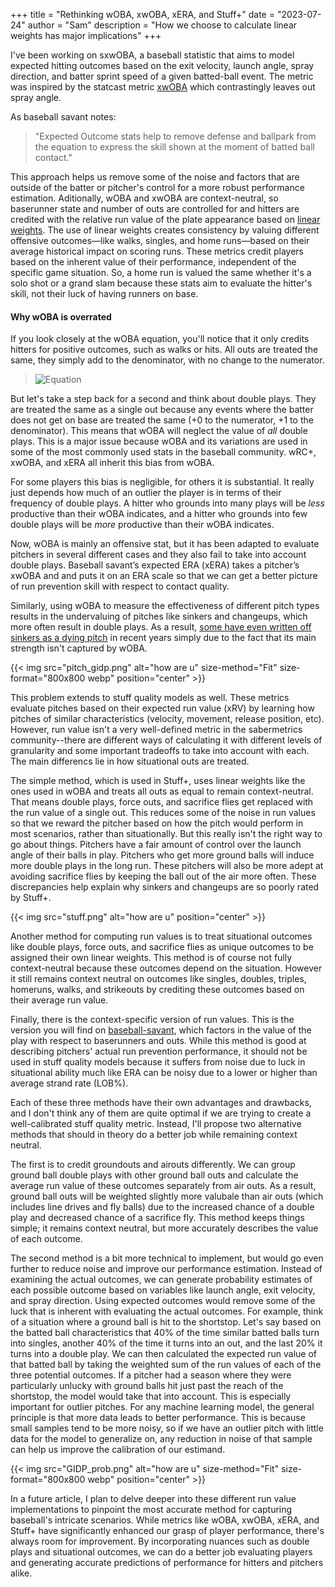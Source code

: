 +++
title = "Rethinking wOBA, xwOBA, xERA, and Stuff+"
date = "2023-07-24"
author = "Sam"
description = "How we choose to calculate linear weights has major implications"
+++

I've been working on sxwOBA, a baseball statistic that aims to model expected hitting outcomes based on the exit velocity, launch angle, spray direction, and batter sprint speed of a given batted-ball event. The metric was inspired by the statcast metric [xwOBA](https://baseballsavant.mlb.com/leaderboard/expected_statistics) which contrastingly leaves out spray angle. 

As baseball savant notes:
> "Expected Outcome stats help to remove defense and ballpark from the equation to express the skill shown at the moment of batted ball contact."

This approach helps us remove some of the noise and factors that are outside of the batter or pitcher's control for a more robust performance estimation. Aditionally, wOBA and xwOBA are context-neutral, so baserunner state and number of outs are controlled for and hitters are credited with the relative run value of the plate appearance based on [linear weights](https://library.fangraphs.com/principles/linear-weights/). The use of linear weights creates consistency by valuing different offensive outcomes—like walks, singles, and home runs—based on their average historical impact on scoring runs. These metrics credit players based on the inherent value of their performance, independent of the specific game situation. So, a home run is valued the same whether it's a solo shot or a grand slam because these stats aim to evaluate the hitter's skill, not their luck of having runners on base.

#### Why wOBA is overrated

If you look closely at the wOBA equation, you'll notice that it only credits hitters for positive outcomes, such as walks or hits. All outs are treated the same, they simply add to the denominator, with no change to the numerator. 

> ![Equation](https://math.vercel.app/?color=black&from=w%20O%20B%20A%3D%5Cfrac%7B0.7%20%5Ctimes%20%28BB%2BHBP%29%20%2B%200.9%20%5Ctimes%201B%20%2B%201.25%20%5Ctimes%202B%20%2B%201.6%20%5Ctimes%203B%20%2B%202%20%5Ctimes%20HR%7D%7BAB%2BBB%2BSF%2BHBP-IBB%7D.svg)

But let's take a step back for a second and think about double plays. They are treated the same as a single out because any events where the batter does not get on base are treated the same (+0 to the numerator, +1 to the denominator). This means that wOBA will neglect the value of *all* double plays. This is a major issue because wOBA and its variations are used in some of the most commonly used stats in the baseball community. wRC+, xwOBA, and xERA all inherit this bias from wOBA.

For some players this bias is negligible, for others it is substantial. It really just depends how much of an outlier the player is in terms of their frequency of double plays. A hitter who grounds into many plays will be *less* productive than their wOBA indicates, and a hitter who grounds into few double plays will be *more* productive than their wOBA indicates.

Now, wOBA is mainly an offensive stat, but it has been adapted to evaluate pitchers in several different cases and they also fail to take into account double plays. Baseball savant’s expected ERA (xERA) takes a pitcher’s xwOBA and and puts it on an ERA scale so that we can get a better picture of run prevention skill with respect to contact quality.

Similarly, using wOBA to measure the effectiveness of different pitch types results in the undervaluing of pitches like sinkers and changeups, which more often result in double plays. As a result, [some have even written off sinkers as a dying pitch](https://blogs.fangraphs.com/go-see-the-two-seamer-before-its-gone/) in recent years simply due to the fact that its main strength isn't captured by wOBA.

{{< img src="pitch_gidp.png" alt="how are u" size-method="Fit" size-format="800x800 webp" position="center" >}}

This problem extends to stuff quality models as well. These metrics evaluate pitches based on their expected run value (xRV) by learning how pitches of similar characteristics (velocity, movement, release position, etc). However, run value isn't a very well-defined metric in the sabermetrics community--there are different ways of calculating it with different levels of granularity and some important tradeoffs to take into account with each. The main differencs lie in how situational outs are treated. 

The simple method, which is used in Stuff+, uses linear weights like the ones used in wOBA and treats all outs as equal to remain context-neutral. That means double plays, force outs, and sacrifice flies get replaced with the run value of a single out. This reduces some of the noise in run values so that we reward the pitcher based on how the pitch would perform in most scenarios, rather than situationally. But this really isn't the right way to go about things. Pitchers have a fair amount of control over the launch angle of their balls in play. Pitchers who get more ground balls will induce more double plays in the long run. These pitchers will also be more adept at avoiding sacrifice flies by keeping the ball out of the air more often. These discrepancies help explain why sinkers and changeups are so poorly rated by Stuff+.

{{< img src="stuff.png" alt="how are u" position="center" >}}

Another method for computing run values is to treat situational outcomes like double plays, force outs, and sacrifice flies as unique outcomes to be assigned their own linear weights. This method is of course not fully context-neutral because these outcomes depend on the situation. However it still remains context neutral on outcomes like singles, doubles, triples, homeruns, walks, and strikeouts by crediting these outcomes based on their average run value.

Finally, there is the context-specific version of run values. This is the version you will find on [baseball-savant](https://baseballsavant.mlb.com/leaderboard/pitch-arsenal-stats?type=pitcher&pitchType=&year=2023&position=undefined&team=&min=10&sort=4&sortDir=desc), which factors in the value of the play with respect to baserunners and outs. While this method is good at describing pitchers' actual run prevention performance, it should not be used in stuff quality models because it suffers from noise due to luck in situational ability much like ERA can be noisy due to a lower or higher than average strand rate (LOB%).

Each of these three methods have their own advantages and drawbacks, and I don't think any of them are quite optimal if we are trying to create a well-calibrated stuff quality metric. Instead, I'll propose two alternative methods that should in theory do a better job while remaining context neutral.

The first is to credit groundouts and airouts differently. We can group ground ball double plays with other ground ball outs and calculate the average run value of these outcomes separately from air outs. As a result, ground ball outs will be weighted slightly more valubale than air outs (which includes line drives and fly balls) due to the increased chance of a double play and decreased chance of a sacrifice fly. This method keeps things simple; it remains context neutral, but more accurately describes the value of each outcome.

The second method is a bit more technical to implement, but would go even further to reduce noise and improve our performance estimation. Instead of examining the actual outcomes, we can generate probability estimates of each possible outcome based on variables like launch angle, exit velocity, and spray direction. Using expected outcomes would remove some of the luck that is inherent with evaluating the actual outcomes. For example, think of a situation where a ground ball is hit to the shortstop. Let's say based on the batted ball characteristics that 40% of the time similar batted balls turn into singles, another 40% of the time it turns into an out, and the last 20% it turns into a double play. We can then calculated the expected run value of that batted ball by taking the weighted sum of the run values of each of the three potential outcomes. If a pitcher had a season where they were particularly unlucky with ground balls hit just past the reach of the shortstop, the model would take that into account. This is especially important for outlier pitches. For any machine learning model, the general principle is that more data leads to better performance. This is because small samples tend to be more noisy, so if we have an outlier pitch with little data for the model to generalize on, any reduction in noise of that sample can help us improve the calibration of our estimand.

{{< img src="GIDP_prob.png" alt="how are u" size-method="Fit" size-format="800x800 webp" position="center" >}}

In a future article, I plan to delve deeper into these different run value implementations to pinpoint the most accurate method for capturing baseball's intricate scenarios. While metrics like wOBA, xwOBA, xERA, and Stuff+ have significantly enhanced our grasp of player performance, there's always room for improvement. By incorporating nuances such as double plays and situational outcomes, we can do a better job evaluating players and generating accurate predictions of performance for hitters and pitchers alike.




